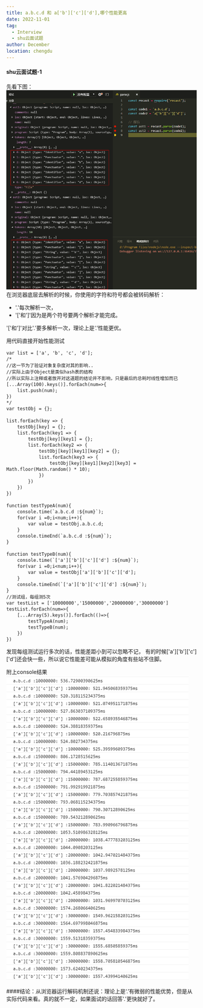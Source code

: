 ```yaml
---
title: a.b.c.d 和 a['b']['c']['d'],哪个性能更高 
date: 2022-11-01
tag: 
  - Interview
  - shu云面试题
author: December
location: chengdu 
---
```


#### shu云面试题-1
先看下图：
<img src="../../public/img/2022-11-1-面试题分析-1.png">
在浏览器底层去解析的时候，你使用的字符和符号都会被转码解析：
- '.'每次解析一次，
- '['和']'因为是两个符号要两个解析才能完成。

'['和']'对比'.'要多解析一次，理论上是‘.’性能更优。


用代码直接开始性能测试
```
var list = ['a', 'b', 'c', 'd'];
/*
//这一节为了验证对象复杂度对其的影响..
//实际上由于Object是类似hash表的结构
//所以实际上注释或者放开对这道题的结论并不影响，只是最后的总耗时线性增加而已
[...Array(100).keys()].forEach(num=>{
    list.push(num);
})
*/
var testObj = {};

list.forEach(key => {
    testObj[key] = {};
    list.forEach(key1 => {
        testObj[key][key1] = {};
        list.forEach(key2 => {
            testObj[key][key1][key2] = {};
            list.forEach(key3 => {
                testObj[key][key1][key2][key3] = Math.floor(Math.random() * 10);
            })
        })
    })
})

function testTypeA(num){
    console.time(`a.b.c.d :${num}`);
    for(var i =0;i<num;i++){
        var value = testObj.a.b.c.d;
    }
    console.timeEnd(`a.b.c.d :${num}`);
}

function testTypeB(num){
    console.time(`['a']['b']['c']['d'] :${num}`);
    for(var i =0;i<num;i++){
        var value = testObj['a']['b']['c']['d'];
    }
    console.timeEnd(`['a']['b']['c']['d'] :${num}`);
}
//测试组，每组测5次
var testList = ['10000000','15000000','20000000','30000000']
testList.forEach(num=>{
    [...Array(5).keys()].forEach(()=>{
        testTypeA(num);
        testTypeB(num);
    })
})

```
发现每组测试运行多次的话，性能差距小到可以忽略不记，
有的时候['a']['b']['c']['d']还会快一些，所以说它性能差可能从模拟的角度有些站不住脚。

附上console结果
<img src="../../public/img/2022-11-1-面试题分析-2.png">

####结论：从浏览器运行解码机制还说：理论上是‘.’有微弱的性能优势，但是从实际代码来看。真的就不一定，如果面试的话回答'.'更快就好了。